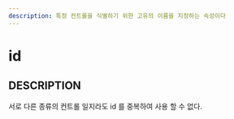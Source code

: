 ```yaml
---
description: 특정 컨트롤을 식별하기 위한 고유의 이름을 지정하는 속성이다
---
```


#   id                        

## DESCRIPTION

서로 다른 종류의 컨트롤 일지라도 id 를 중복하여 사용 할 수 없다.
